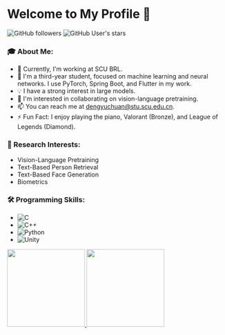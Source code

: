 # Welcome to My Profile 👋

![GitHub followers](https://img.shields.io/github/followers/Kimokcheon?logo=Github)
![GitHub User's stars](https://img.shields.io/github/stars/Kimokcheon?affiliations=OWNER%2CCOLLABORATOR&label=all%20stars&logo=Github)

### 🎓 About Me:

- 🔭 Currently, I'm working at SCU BRL.
- 🌱 I'm a third-year student, focused on machine learning and neural networks. I use PyTorch, Spring Boot, and Flutter in my work.
- 💡 I have a strong interest in large models.
- 👯 I'm interested in collaborating on vision-language pretraining.
- 📫 You can reach me at dengyuchuan@stu.scu.edu.cn.
- ⚡ Fun Fact: I enjoy playing the piano, Valorant (Bronze), and League of Legends (Diamond).

### 🔭 Research Interests:

- Vision-Language Pretraining
- Text-Based Person Retrieval
- Text-Based Face Generation
- Biometrics

### 🛠️ Programming Skills:

- ![C](https://img.shields.io/badge/-C-000?&logo=C)
- ![C++](https://img.shields.io/badge/-C++-000?&logo=c%2b%2b&logoColor=00599C)
- ![Python](https://img.shields.io/badge/-Python-000?&logo=Python)
- ![Unity](https://img.shields.io/badge/-Unity-000?&logo=Unity)

<a href="https://github.com/Kimokcheon">
  <img height="180em" src="https://github-readme-stats.vercel.app/api?username=Kimokcheon&count_private=true&show_icons=true&title_color=fff&icon_color=79ff97&text_color=9f9f9f&bg_color=151515" />
  <img height="180em" src="https://github-readme-stats.vercel.app/api/top-langs/?username=Kimokcheon&hide=html,javascript,css&title_color=fff&icon_color=79ff97&text_color=9f9f9f&bg_color=151515&layout=compact" />
</a>
